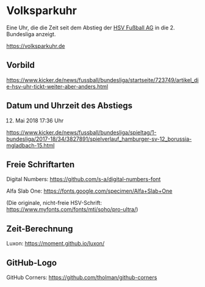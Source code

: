 # Volksparkuhr

Eine Uhr, die die Zeit seit dem Abstieg der [HSV Fußball AG](https://www.hsv.de/de/unser-hsv/ueber-den-hsv/hsv-fussball-ag/) in die 2. Bundesliga anzeigt.

https://volksparkuhr.de

## Vorbild

https://www.kicker.de/news/fussball/bundesliga/startseite/723749/artikel_die-hsv-uhr-tickt-weiter-aber-anders.html

## Datum und Uhrzeit des Abstiegs

12. Mai 2018 17:36 Uhr

https://www.kicker.de/news/fussball/bundesliga/spieltag/1-bundesliga/2017-18/34/3827891/spielverlauf_hamburger-sv-12_borussia-mgladbach-15.html

## Freie Schriftarten

Digital Numbers: https://github.com/s-a/digital-numbers-font

Alfa Slab One: https://fonts.google.com/specimen/Alfa+Slab+One

(Die originale, nicht-freie HSV-Schrift: https://www.myfonts.com/fonts/mti/soho/pro-ultra/)

## Zeit-Berechnung

Luxon: https://moment.github.io/luxon/

## GitHub-Logo  

GitHub Corners: https://github.com/tholman/github-corners
